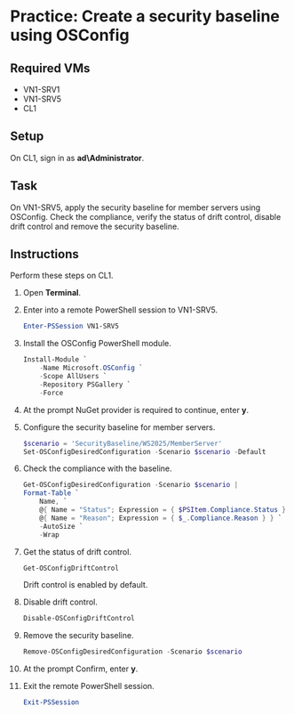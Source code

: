 # Practice: Create a security baseline using OSConfig

## Required VMs

* VN1-SRV1
* VN1-SRV5
* CL1

## Setup

On CL1, sign in as **ad\Administrator**.

## Task

On VN1-SRV5, apply the security baseline for member servers using OSConfig. Check the compliance, verify the status of drift control, disable drift control and remove the security baseline.

## Instructions

Perform these steps on CL1.

1. Open **Terminal**.
1. Enter into a remote PowerShell session to VN1-SRV5.

    ````powershell
    Enter-PSSession VN1-SRV5
    ````

1. Install the OSConfig PowerShell module.

    ````powershell
    Install-Module `
        -Name Microsoft.OSConfig `
        -Scope AllUsers `
        -Repository PSGallery `
        -Force
    ````

1. At the prompt NuGet provider is required to continue, enter **y**.
1. Configure the security baseline for member servers.

    ````powershell
    $scenario = 'SecurityBaseline/WS2025/MemberServer'
    Set-OSConfigDesiredConfiguration -Scenario $scenario -Default
    ````

1. Check the compliance with the baseline.

    ````powershell
    Get-OSConfigDesiredConfiguration -Scenario $scenario |
    Format-Table `
        Name, `
        @{ Name = "Status"; Expression = { $PSItem.Compliance.Status } }, `
        @{ Name = "Reason"; Expression = { $_.Compliance.Reason } } `
        -AutoSize `
        -Wrap
    ````

1. Get the status of drift control.

    ````powershell
    Get-OSConfigDriftControl
    ````

    Drift control is enabled by default.

1. Disable drift control.

    ````powershell
    Disable-OSConfigDriftControl
    ````

1. Remove the security baseline.

    ````powershell
    Remove-OSConfigDesiredConfiguration -Scenario $scenario
    ````

1. At the prompt Confirm, enter **y**.
1. Exit the remote PowerShell session.

    ````powershell
    Exit-PSSession
    ````
